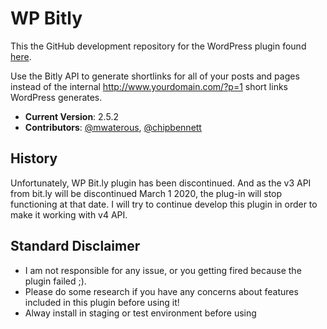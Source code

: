 # WP Bitly

This the GitHub development repository for the WordPress plugin found [here](https://wordpress.org/plugins/wp-bitly/).

Use the Bitly API to generate shortlinks for all of your posts and pages instead of the internal http://www.yourdomain.com/?p=1 short links WordPress generates.

* **Current Version**:  2.5.2
* **Contributors**: [@mwaterous](https://github.com/mwaterous), [@chipbennett](https://github.com/chipbennett)


## History
Unfortunately, WP Bit.ly plugin has been discontinued. And as the v3 API from bit.ly will be discontinued March 1 2020, the plug-in will stop functioning at that date. I will try to continue develop this plugin in order to make it working with v4 API.

## Standard Disclaimer 

* I am not responsible for any issue, or you getting fired because the plugin failed ;).
* Please do some research if you have any concerns about features included in this plugin before using it! 
* Alway install in staging or test environment before using

